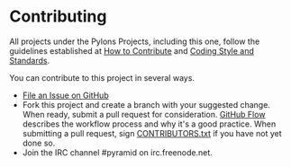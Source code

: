 Contributing
============

All projects under the Pylons Projects, including this one, follow the guidelines established at [How to Contribute](https://pylonsproject.org/community-how-to-contribute.html) and [Coding Style and Standards](https://pylonsproject.org/community-coding-style-standards.html).

You can contribute to this project in several ways.

* [File an Issue on GitHub](https://github.com/Pylons/pylons-sphinx-themes/issues)
* Fork this project and create a branch with your suggested change. When ready, submit a pull request for consideration. [GitHub Flow](https://guides.github.com/introduction/flow/index.html) describes the workflow process and why it's a good practice. When submitting a pull request, sign [CONTRIBUTORS.txt](https://github.com/Pylons/pylons-sphinx-themes/blob/master/CONTRIBUTORS.txt) if you have not yet done so.
* Join the IRC channel #pyramid on irc.freenode.net.
